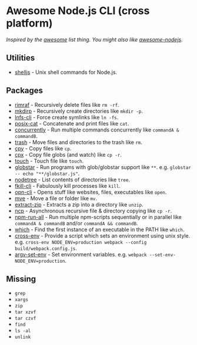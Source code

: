 # Awesome Node.js CLI (cross platform)

*Inspired by the [awesome](https://github.com/sindresorhus/awesome) list thing. You might also like [awesome-nodejs](https://github.com/sindresorhus/awesome-nodejs).*

## Utilities

* [shelljs](https://github.com/arturadib/shelljs) - Unix shell commands for Node.js.

## Packages

* [rimraf](https://github.com/isaacs/rimraf) - Recursively delete files like `rm -rf`.
* [mkdirp](https://github.com/substack/node-mkdirp) - Recursively create directories like `mkdir -p`.
* [lnfs-cli](https://github.com/kevva/lnfs-cli) - Force create symlinks like `ln -fs`.
* [posix-cat](https://github.com/shama/posix-cat) - Concatenate and print files like `cat`.
* [concurrently](https://github.com/kimmobrunfeldt/concurrently) - Run multiple commands concurrently like `commandA & commandB`.
* [trash](https://github.com/sindresorhus/trash) - Move files and directories to the trash like `rm`.
* [cpy](https://github.com/sindresorhus/cpy) - Copy files like `cp`.
* [cpx](https://github.com/mysticatea/cpx) - Copy file globs (and watch) like `cp -r`.
* [touch](https://github.com/isaacs/node-touch) - Touch file like `touch`.
* [globstar](https://github.com/schnittstabil/globstar) - Run programs with glob/globstar support like `**`. e.g. `globstar -- echo "**/globstar.js"`.
* [nodetree](https://github.com/psyrendust/nodetree) - List contents of directories like `tree`.
* [fkill-cli](https://github.com/sindresorhus/fkill-cli) - Fabulously kill processes like `kill`.
* [opn-cli](https://github.com/sindresorhus/opn-cli) - Opens stuff like websites, files, executables like `open`.
* [mve](https://github.com/studio-b12/mve) - Move a file or folder like `mv`.
* [extract-zip](https://github.com/maxogden/extract-zip) - Extracts a zip into a directory like `unzip`.
* [ncp](https://github.com/AvianFlu/ncp) - Asynchronous recursive file & directory copying like `cp -r`.
* [npm-run-all](https://github.com/mysticatea/npm-run-all) - Run multiple npm-scripts sequentially or in parallel like `commandA & commandB` and/or `commandA && commandB`.
* [which](https://github.com/npm/node-which) - Find the first instance of an executable in the PATH like `which`.
* [cross-env](https://github.com/kentcdodds/cross-env) - Provide a script which sets an environment using unix style. e.g. `cross-env NODE_ENV=production webpack --config build/webpack.config.js`.
* [argv-set-env](https://github.com/kentcdodds/argv-set-env) - Set environment variables. e.g. `webpack --set-env-NODE_ENV=production`.


## Missing

* `grep`
* `xargs`
* `zip`
* `tar xzvf`
* `tar czvf`
* `find`
* `ls -al`
* `unlink`
